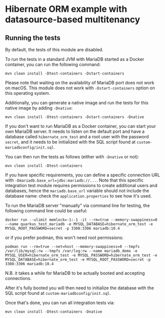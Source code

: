 # Hibernate ORM example with datasource-based multitenancy

## Running the tests

By default, the tests of this module are disabled.

To run the tests in a standard JVM with MariaDB started as a Docker container, you can run the following command:

```
mvn clean install -Dtest-containers -Dstart-containers
```

Please note that waiting on the availability of MariaDB port does not work on macOS.
This module does not work with `-Dstart-containers` option on this operating system.

Additionally, you can generate a native image and run the tests for this native image by adding `-Dnative`:

```
mvn clean install -Dtest-containers -Dstart-containers -Dnative
```

If you don't want to run MariaDB as a Docker container, you can start your own MariaDB server.
It needs to listen on the default port and have a database called `hibernate_orm_test` and a root user with the password `secret`,
and it needs to be initialized with the SQL script found at `custom-mariadbconfig/init.sql`.

You can then run the tests as follows (either with `-Dnative` or not):

```
mvn clean install -Dtest-containers
```

If you have specific requirements, you can define a specific connection URL with `-Dmariadb.base_url=jdbc:mariadb://...`.
Note that this specific integration test module requires permissions to create additional users and databases, hence the `mariadb.base_url` variable
should not include the database name: check the `application.properties` to see how it's used.

To run the MariaDB server "manually" via command line for testing, the following command line could be useful:

```
docker run --ulimit memlock=-1:-1 -it --rm=true --memory-swappiness=0 --name quarkus_test_mariadb -e MYSQL_DATABASE=hibernate_orm_test -e MYSQL_ROOT_PASSWORD=secret -p 3308:3306 mariadb:10.4
```

or if you prefer podman, this won't need root permissions:

```
podman run --rm=true --net=host --memory-swappiness=0 --tmpfs /var/lib/mysql:rw --tmpfs /var/log:rw --name mariadb_demo -e MYSQL_USER=hibernate_orm_test -e MYSQL_PASSWORD=hibernate_orm_test -e MYSQL_DATABASE=hibernate_orm_test -e MYSQL_ROOT_PASSWORD=secret -p 3308:3306 mariadb:10.4
```

N.B. it takes a while for MariaDB to be actually booted and accepting connections.

After it's fully booted you will then need to initialize the database with the SQL script found at `custom-mariadbconfig/init.sql`.

Once that's done, you can run all integration tests via:

```
mvn clean install -Dtest-containers -Dnative
```
